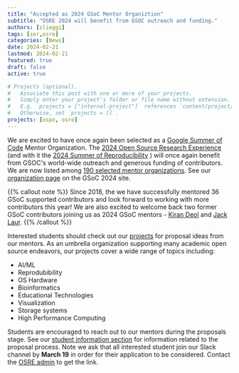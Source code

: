 ```yaml
---
title: "Accepted as 2024 GSoC Mentor Organiztion"
subtitle: "OSRE 2024 will benefit from GSOC outreach and funding."
authors: [slieggi]
tags: [sor,osre]
categories: [News]
date: 2024-02-21
lastmod: 2024-02-21
featured: true
draft: false
active: true

# Projects (optional).
#   Associate this post with one or more of your projects.
#   Simply enter your project's folder or file name without extension.
#   E.g. `projects = ["internal-project"]` references `content/project/deep-learning/index.md`.
#   Otherwise, set `projects = []`.
projects: [ospo, osre]
---
```


We are excited to have once again been selected as a [Google Summer of Code](https://summerofcode.withgoogle.com) Mentor Organization. The [2024 Open Source Research Experience](/osre24) (and with it the [2024 Summer of Reproducibility](/sor24) ) will once again benefit from GSOC's world-wide outreach and generous funding of contributors. We are now listed among [190 selected mentor organizations](https://summerofcode.withgoogle.com/programs/2024/organizations). See our [organization page](https://summerofcode.withgoogle.com/programs/2024/organizations/uc-ospo) on the GSoC 2024 site. 

{{% callout note %}} 
Since 2018, the we have successfully mentored 36 GSoC supported contributors and look forward to working with more contributors this year! We are also excited to welcome back two former GSoC contributors joining us as 2024 GSoC mentors - [Kiran Deol](/kirandeol) and [Jack Laur](/luarss).
{{% /callout %}}

Interested students should check out our [projects](/osre24/#projects) for proposal ideas from our mentors. As an umbrella organization supporting many academic open source endeavors, our projects cover a wide range of topics including: 

- AI/ML
- Reprodubibility
- OS Hardware
- Bioinformatics
- Educational Technologies
- Visualization
- Storage systems
- High Performance Computing

Students are encouraged to reach out to our mentors during the proposals stage. See our [student information section](/osre24/#forstudents) for information related to the proposal process. Note we ask that all interested student join our Slack channel by **March 19** in order for their application to be considered. Contact the [OSRE admin](mailto:ospo-info-group@ucsc.edu) to get the link.
